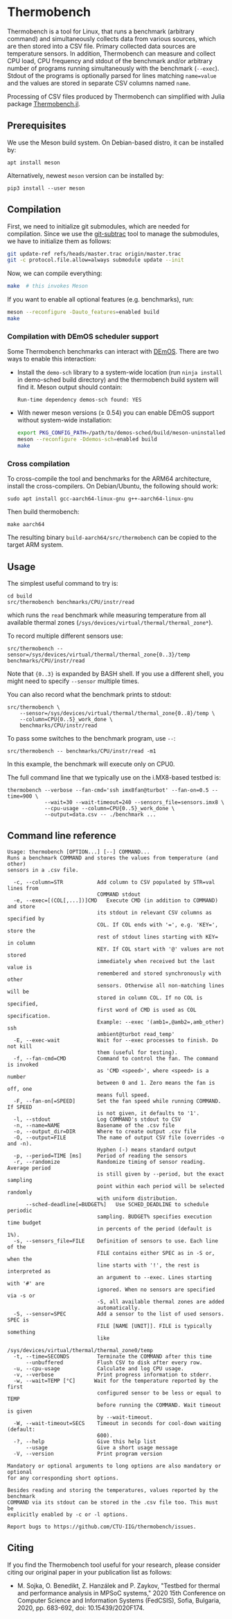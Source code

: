 # Thermobench

Thermobench is a tool for Linux, that runs a benchmark (arbitrary
command) and simultaneously collects data from various sources, which
are then stored into a CSV file. Primary collected data sources are
temperature sensors. In addition, Thermobench can measure and collect
CPU load, CPU frequency and stdout of the benchmark and/or arbitrary
number of programs running simultaneously with the benchmark
(`--exec`). Stdout of the programs is optionally parsed for lines
matching `name=value` and the values are stored in separate CSV
columns named `name`.

Processing of CSV files produced by Thermobench can simplified with
Julia package
[Thermobench.jl](https://ctu-iig.github.io/thermobench/dev/).

## Prerequisites

We use the Meson build system. On Debian-based distro, it can be
installed by:

    apt install meson

Alternatively, newest `meson` version can be installed by:

	pip3 install --user meson

## Compilation

First, we need to initialize git submodules, which are needed for
compilation. Since we use the [git-subtrac][] tool to manage the
submodules, we have to initialize them as follows:

``` sh
git update-ref refs/heads/master.trac origin/master.trac
git -c protocol.file.allow=always submodule update --init
```

Now, we can compile everything:

```sh
make  # this invokes Meson
```

If you want to enable all optional features (e.g. benchmarks), run:

``` sh
meson --reconfigure -Dauto_features=enabled build
make
```

[git-subtrac]: https://github.com/apenwarr/git-subtrac/

### Compilation with DEmOS scheduler support

Some Thermobench benchmarks can interact with
[DEmOS](https://github.com/CTU-IIG/demos-sched). There are two ways to enable this
interaction:
- Install the `demo-sch` library to a system-wide location (run `ninja
  install` in demo-sched build directory) and the thermobench build
  system will find it. Meson output should contain:
  
      Run-time dependency demos-sch found: YES
- With newer meson versions (≥ 0.54) you can enable DEmOS support
  without system-wide installation:

  ``` sh
  export PKG_CONFIG_PATH=/path/to/demos-sched/build/meson-uninstalled
  meson --reconfigure -Ddemos-sch=enabled build
  make
  ```
### Cross compilation

To cross-compile the tool and benchmarks for the ARM64 architecture,
install the cross-compilers. On Debian/Ubuntu, the following should
work:

    sudo apt install gcc-aarch64-linux-gnu g++-aarch64-linux-gnu

Then build thermobench:

	make aarch64

The resulting binary `build-aarch64/src/thermobench` can be copied to
the target ARM system.

## Usage

The simplest useful command to try is:

	cd build
	src/thermobench benchmarks/CPU/instr/read

which runs the `read` benchmark while measuring temperature from all
available thermal zones (`/sys/devices/virtual/thermal/thermal_zone*`).

To record multiple different sensors use:

	src/thermobench --sensor=/sys/devices/virtual/thermal/thermal_zone{0..3}/temp benchmarks/CPU/instr/read

Note that `{0..3}` is expanded by BASH shell. If you use a different
shell, you might need to specify `--sensor` multiple times.

You can also record what the benchmark prints to stdout:

    src/thermobench \
        --sensor=/sys/devices/virtual/thermal/thermal_zone{0..8}/temp \
        --column=CPU{0..5}_work_done \
	    benchmarks/CPU/instr/read

To pass some switches to the benchmark program, use `--`:

	src/thermobench -- benchmarks/CPU/instr/read -m1

In this example, the benchmark will execute only on CPU0.

The full command line that we typically use on the i.MX8-based testbed
is:

    thermobench --verbose --fan-cmd='ssh imx8fan@turbot' --fan-on=0.5 --time=900 \
                --wait=30 --wait-timeout=240 --sensors_file=sensors.imx8 \
                --cpu-usage --column=CPU{0..5}_work_done \
                --output=data.csv -- ./benchmark ...


## Command line reference

<!-- help start -->
```
Usage: thermobench [OPTION...] [--] COMMAND...
Runs a benchmark COMMAND and stores the values from temperature (and other)
sensors in a .csv file. 

  -c, --column=STR           Add column to CSV populated by STR=val lines from
                             COMMAND stdout
  -e, --exec=[(COL[,...])]CMD   Execute CMD (in addition to COMMAND) and store
                             its stdout in relevant CSV columns as specified by
                             COL. If COL ends with '=', e.g. 'KEY=', store the
                             rest of stdout lines starting with KEY= in column
                             KEY. If COL start with '@' values are not stored
                             immediately when received but the last value is
                             remembered and stored synchronously with other
                             sensors. Otherwise all non-matching lines will be
                             stored in column COL. If no COL is specified,
                             first word of CMD is used as COL specification.
                             Example: --exec '(amb1=,@amb2=,amb_other) ssh
                             ambient@turbot read_temp'
  -E, --exec-wait            Wait for --exec processes to finish. Do not kill
                             them (useful for testing).
  -f, --fan-cmd=CMD          Command to control the fan. The command is invoked
                             as 'CMD <speed>', where <speed> is a number
                             between 0 and 1. Zero means the fan is off, one
                             means full speed.
  -F, --fan-on[=SPEED]       Set the fan speed while running COMMAND. If SPEED
                             is not given, it defaults to '1'.
  -l, --stdout               Log COMMAND's stdout to CSV
  -n, --name=NAME            Basename of the .csv file
  -o, --output_dir=DIR       Where to create output .csv file
  -O, --output=FILE          The name of output CSV file (overrides -o and -n).
                             Hyphen (-) means standard output
  -p, --period=TIME [ms]     Period of reading the sensors
  -r, --randomize            Randomize timing of sensor reading. Average period
                             is still given by --period, but the exact sampling
                             point within each period will be selected randomly
                             with uniform distribution.
      --sched-deadline[=BUDGET%]   Use SCHED_DEADLINE to schedule periodic
                             sampling. BUDGET% specifies execution time budget
                             in percents of the period (default is 1%).
  -s, --sensors_file=FILE    Definition of sensors to use. Each line of the
                             FILE contains either SPEC as in -S or, when the
                             line starts with '!', the rest is interpreted as
                             an argument to --exec. Lines starting with '#' are
                             ignored. When no sensors are specified via -s or
                             -S, all available thermal zones are added
                             automatically.
  -S, --sensor=SPEC          Add a sensor to the list of used sensors. SPEC is
                             FILE [NAME [UNIT]]. FILE is typically something
                             like
                             /sys/devices/virtual/thermal/thermal_zone0/temp 
  -t, --time=SECONDS         Terminate the COMMAND after this time
      --unbuffered           Flush CSV to disk after every row.
  -u, --cpu-usage            Calculate and log CPU usage.
  -v, --verbose              Print progress information to stderr.
  -w, --wait=TEMP [°C]      Wait for the temperature reported by the first
                             configured sensor to be less or equal to TEMP
                             before running the COMMAND. Wait timeout is given
                             by --wait-timeout.
  -W, --wait-timeout=SECS    Timeout in seconds for cool-down waiting (default:
                             600).
  -?, --help                 Give this help list
      --usage                Give a short usage message
  -V, --version              Print program version

Mandatory or optional arguments to long options are also mandatory or optional
for any corresponding short options.

Besides reading and storing the temperatures, values reported by the benchmark
COMMAND via its stdout can be stored in the .csv file too. This must be
explicitly enabled by -c or -l options. 

Report bugs to https://github.com/CTU-IIG/thermobench/issues.
```
<!-- help end -->

## Citing

If you find the Thermobench tool useful for your research, please consider citing our original paper in your publication list as follows:

- M. Sojka, O. Benedikt, Z. Hanzálek and P. Zaykov, "Testbed for thermal and performance analysis in MPSoC systems," 2020 15th Conference on Computer Science and Information Systems (FedCSIS), Sofia, Bulgaria, 2020, pp. 683-692, doi: 10.15439/2020F174.
